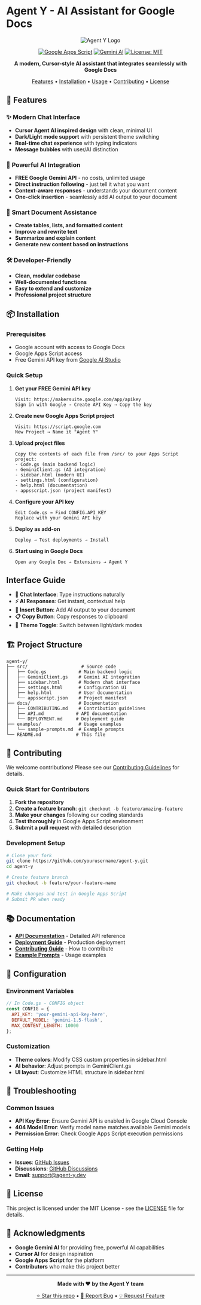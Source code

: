 # Agent Y - AI Assistant for Google Docs

<div align="center">

![Agent Y Logo](https://img.shields.io/badge/Agent%20Y-AI%20Assistant-blue?style=for-the-badge&logo=google&logoColor=white)

[![Google Apps Script](https://img.shields.io/badge/Google%20Apps%20Script-4285F4?style=flat&logo=google&logoColor=white)](https://script.google.com/)
[![Gemini AI](https://img.shields.io/badge/Gemini%20AI-FREE-green?style=flat&logo=google&logoColor=white)](https://ai.google.dev/)
[![License: MIT](https://img.shields.io/badge/License-MIT-yellow.svg)](https://opensource.org/licenses/MIT)

**A modern, Cursor-style AI assistant that integrates seamlessly with Google Docs**

[Features](#features) • [Installation](#installation) • [Usage](#usage) • [Contributing](#contributing) • [License](#license)

</div>

## 🚀 Features

### ✨ **Modern Chat Interface**
- **Cursor Agent AI inspired design** with clean, minimal UI
- **Dark/Light mode support** with persistent theme switching
- **Real-time chat experience** with typing indicators
- **Message bubbles** with user/AI distinction

### 🤖 **Powerful AI Integration**
- **FREE Google Gemini API** - no costs, unlimited usage
- **Direct instruction following** - just tell it what you want
- **Context-aware responses** - understands your document content
- **One-click insertion** - seamlessly add AI output to your document

### 🎯 **Smart Document Assistance**
- **Create tables, lists, and formatted content**
- **Improve and rewrite text**
- **Summarize and explain content**
- **Generate new content based on instructions**

### 🛠️ **Developer-Friendly**
- **Clean, modular codebase**
- **Well-documented functions**
- **Easy to extend and customize**
- **Professional project structure**

## 📦 Installation

### Prerequisites
- Google account with access to Google Docs
- Google Apps Script access
- Free Gemini API key from [Google AI Studio](https://makersuite.google.com/app/apikey)

### Quick Setup

1. **Get your FREE Gemini API key**
   ```
   Visit: https://makersuite.google.com/app/apikey
   Sign in with Google → Create API Key → Copy the key
   ```

2. **Create new Google Apps Script project**
   ```
   Visit: https://script.google.com
   New Project → Name it "Agent Y"
   ```

3. **Upload project files**
   ```
   Copy the contents of each file from /src/ to your Apps Script project:
   - Code.gs (main backend logic)
   - GeminiClient.gs (AI integration)
   - sidebar.html (modern UI)
   - settings.html (configuration)
   - help.html (documentation)
   - appsscript.json (project manifest)
   ```

4. **Configure your API key**
   ```
   Edit Code.gs → Find CONFIG.API_KEY
   Replace with your Gemini API key
   ```

5. **Deploy as add-on**
   ```
   Deploy → Test deployments → Install
   ```

6. **Start using in Google Docs**
   ```
   Open any Google Doc → Extensions → Agent Y
   ```

## Interface Guide
- **💬 Chat Interface**: Type instructions naturally
- **⚡ AI Responses**: Get instant, contextual help
- **📄 Insert Button**: Add AI output to your document
- **📋 Copy Button**: Copy responses to clipboard
- **🌙 Theme Toggle**: Switch between light/dark modes

## 🏗️ Project Structure

```
agent-y/
├── src/                    # Source code
│   ├── Code.gs            # Main backend logic
│   ├── GeminiClient.gs    # Gemini AI integration
│   ├── sidebar.html       # Modern chat interface
│   ├── settings.html      # Configuration UI
│   ├── help.html          # User documentation
│   └── appsscript.json    # Project manifest
├── docs/                  # Documentation
│   ├── CONTRIBUTING.md    # Contribution guidelines
│   ├── API.md            # API documentation
│   └── DEPLOYMENT.md     # Deployment guide
├── examples/              # Usage examples
│   └── sample-prompts.md  # Example prompts
└── README.md             # This file
```

## 🤝 Contributing

We welcome contributions! Please see our [Contributing Guidelines](docs/CONTRIBUTING.md) for details.

### Quick Start for Contributors

1. **Fork the repository**
2. **Create a feature branch**: `git checkout -b feature/amazing-feature`
3. **Make your changes** following our coding standards
4. **Test thoroughly** in Google Apps Script environment
5. **Submit a pull request** with detailed description

### Development Setup

```bash
# Clone your fork
git clone https://github.com/yourusername/agent-y.git
cd agent-y

# Create feature branch
git checkout -b feature/your-feature-name

# Make changes and test in Google Apps Script
# Submit PR when ready
```

## 📚 Documentation

- **[API Documentation](docs/API.md)** - Detailed API reference
- **[Deployment Guide](docs/DEPLOYMENT.md)** - Production deployment
- **[Contributing Guide](docs/CONTRIBUTING.md)** - How to contribute
- **[Example Prompts](examples/sample-prompts.md)** - Usage examples

## 🔧 Configuration

### Environment Variables
```javascript
// In Code.gs - CONFIG object
const CONFIG = {
  API_KEY: 'your-gemini-api-key-here',
  DEFAULT_MODEL: 'gemini-1.5-flash',
  MAX_CONTENT_LENGTH: 10000
};
```

### Customization
- **Theme colors**: Modify CSS custom properties in sidebar.html
- **AI behavior**: Adjust prompts in GeminiClient.gs
- **UI layout**: Customize HTML structure in sidebar.html

## 🐛 Troubleshooting

### Common Issues
- **API Key Error**: Ensure Gemini API is enabled in Google Cloud Console
- **404 Model Error**: Verify model name matches available Gemini models
- **Permission Error**: Check Google Apps Script execution permissions

### Getting Help
- **Issues**: [GitHub Issues](https://github.com/yourusername/agent-y/issues)
- **Discussions**: [GitHub Discussions](https://github.com/yourusername/agent-y/discussions)
- **Email**: support@agent-y.dev

## 📄 License

This project is licensed under the MIT License - see the [LICENSE](LICENSE) file for details.

## 🙏 Acknowledgments

- **Google Gemini AI** for providing free, powerful AI capabilities
- **Cursor AI** for design inspiration
- **Google Apps Script** for the platform
- **Contributors** who make this project better

---

<div align="center">

**Made with ❤️ by the Agent Y team**

[⭐ Star this repo](https://github.com/yourusername/agent-y) • [🐛 Report Bug](https://github.com/yourusername/agent-y/issues) • [💡 Request Feature](https://github.com/yourusername/agent-y/issues)

</div>
